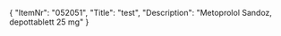 {
  "ItemNr": "052051",
  "Title": "test",
  "Description": "Metoprolol Sandoz, depottablett 25 mg"
}